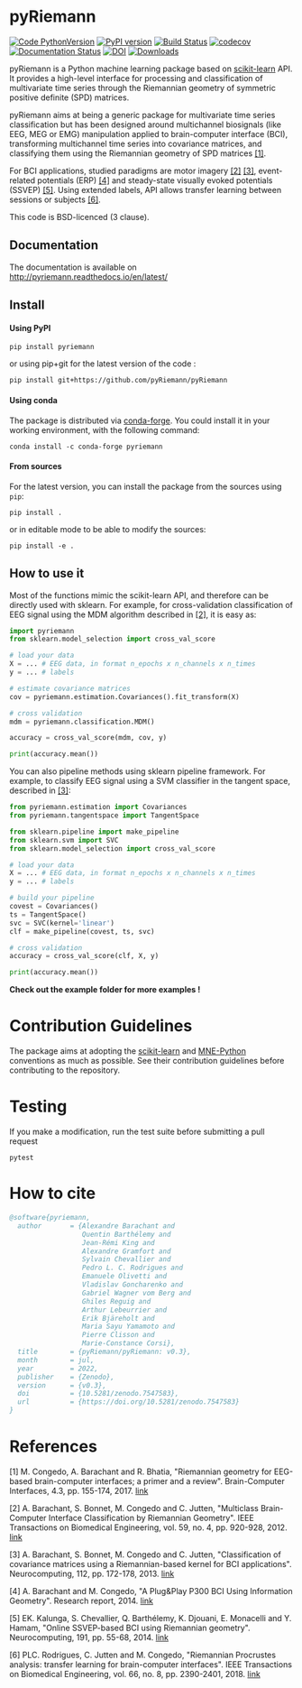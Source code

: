 # pyRiemann

[![Code PythonVersion](https://img.shields.io/badge/python-3.7%20%7C%203.8%20%7C%203.9-blue)](https://img.shields.io/badge/python-3.7%20%7C%203.8%20%7C%203.9-blue)
[![PyPI version](https://badge.fury.io/py/pyriemann.svg)](https://badge.fury.io/py/pyriemann)
[![Build Status](https://github.com/pyRiemann/pyRiemann/workflows/testing/badge.svg?branch=master&event=push)](https://github.com/pyRiemann/pyRiemann/actions)
[![codecov](https://codecov.io/gh/pyRiemann/pyRiemann/branch/master/graph/badge.svg)](https://codecov.io/gh/pyRiemann/pyRiemann)
[![Documentation Status](https://readthedocs.org/projects/pyriemann/badge/?version=latest)](http://pyriemann.readthedocs.io/en/latest/?badge=latest)
[![DOI](https://zenodo.org/badge/DOI/10.5281/zenodo.593816.svg)](https://doi.org/10.5281/zenodo.593816)
[![Downloads](https://pepy.tech/badge/pot)](https://pepy.tech/project/pyriemann)

pyRiemann is a Python machine learning package based on [scikit-learn](http://scikit-learn.org/stable/modules/classes.html) API.
It provides a high-level interface for processing and classification of multivariate time series
through the Riemannian geometry of symmetric positive definite (SPD) matrices.

pyRiemann aims at being a generic package for multivariate time series classification
but has been designed around multichannel biosignals (like EEG, MEG or EMG) manipulation applied to brain-computer interface (BCI),
transforming multichannel time series into covariance matrices, and classifying them using the Riemannian geometry of SPD matrices [[1]](#1).

For BCI applications, studied paradigms are motor imagery [[2]](#2) [[3]](#3), event-related potentials (ERP) [[4]](#4) and steady-state visually evoked potentials (SSVEP) [[5]](#5).
Using extended labels, API allows transfer learning between sessions or subjects [[6]](#6).

This code is BSD-licenced (3 clause).

## Documentation

The documentation is available on http://pyriemann.readthedocs.io/en/latest/

## Install

#### Using PyPI

```
pip install pyriemann
```
or using pip+git for the latest version of the code :

```
pip install git+https://github.com/pyRiemann/pyRiemann
```

#### Using conda

The package is distributed via [conda-forge](https://conda-forge.org).
You could install it in your working environment, with the following command:

```shell
conda install -c conda-forge pyriemann
```

#### From sources

For the latest version, you can install the package from the sources using ``pip``:

```shell
pip install .
```

or in editable mode to be able to modify the sources:

```shell
pip install -e .
```

## How to use it

Most of the functions mimic the scikit-learn API, and therefore can be directly used with sklearn.
For example, for cross-validation classification of EEG signal using the MDM algorithm described in [[2]](#2), it is easy as:

```python
import pyriemann
from sklearn.model_selection import cross_val_score

# load your data
X = ... # EEG data, in format n_epochs x n_channels x n_times
y = ... # labels

# estimate covariance matrices
cov = pyriemann.estimation.Covariances().fit_transform(X)

# cross validation
mdm = pyriemann.classification.MDM()

accuracy = cross_val_score(mdm, cov, y)

print(accuracy.mean())

```

You can also pipeline methods using sklearn pipeline framework.
For example, to classify EEG signal using a SVM classifier in the tangent space, described in [[3]](#3):

```python
from pyriemann.estimation import Covariances
from pyriemann.tangentspace import TangentSpace

from sklearn.pipeline import make_pipeline
from sklearn.svm import SVC
from sklearn.model_selection import cross_val_score

# load your data
X = ... # EEG data, in format n_epochs x n_channels x n_times
y = ... # labels

# build your pipeline
covest = Covariances()
ts = TangentSpace()
svc = SVC(kernel='linear')
clf = make_pipeline(covest, ts, svc)

# cross validation
accuracy = cross_val_score(clf, X, y)

print(accuracy.mean())

```

**Check out the example folder for more examples !**

# Contribution Guidelines

The package aims at adopting the [scikit-learn](http://scikit-learn.org/stable/developers/contributing.html#contributing-code)
and [MNE-Python](https://mne.tools/stable/install/contributing.html) conventions as much as possible.
See their contribution guidelines before contributing to the repository.

# Testing

If you make a modification, run the test suite before submitting a pull request

```
pytest
```

# How to cite

```bibtex
@software{pyriemann,
  author       = {Alexandre Barachant and
                  Quentin Barthélemy and
                  Jean-Rémi King and
                  Alexandre Gramfort and
                  Sylvain Chevallier and
                  Pedro L. C. Rodrigues and
                  Emanuele Olivetti and
                  Vladislav Goncharenko and
                  Gabriel Wagner vom Berg and
                  Ghiles Reguig and
                  Arthur Lebeurrier and
                  Erik Bjäreholt and
                  Maria Sayu Yamamoto and
                  Pierre Clisson and
                  Marie-Constance Corsi},
  title        = {pyRiemann/pyRiemann: v0.3},
  month        = jul,
  year         = 2022,
  publisher    = {Zenodo},
  version      = {v0.3},
  doi          = {10.5281/zenodo.7547583},
  url          = {https://doi.org/10.5281/zenodo.7547583}
}
```

# References

<a id="1">[1]</a>
M. Congedo, A. Barachant and R. Bhatia, "Riemannian geometry for EEG-based brain-computer interfaces; a primer and a review".
Brain-Computer Interfaces, 4.3, pp. 155-174, 2017. [link](https://hal.science/hal-01570120/document)

<a id="2">[2]</a>
A. Barachant, S. Bonnet, M. Congedo and C. Jutten, "Multiclass Brain-Computer Interface Classification by Riemannian Geometry".
IEEE Transactions on Biomedical Engineering, vol. 59, no. 4, pp. 920-928, 2012. [link](https://hal.archives-ouvertes.fr/hal-00681328)

<a id="3">[3]</a>
A. Barachant, S. Bonnet, M. Congedo and C. Jutten, "Classification of covariance matrices using a Riemannian-based kernel for BCI applications".
Neurocomputing, 112, pp. 172-178, 2013. [link](https://hal.archives-ouvertes.fr/hal-00820475/)

<a id="4">[4]</a>
A. Barachant and M. Congedo, "A Plug&Play P300 BCI Using Information Geometry".
Research report, 2014. [link](http://arxiv.org/abs/1409.0107)

<a id="5">[5]</a>
EK. Kalunga, S. Chevallier, Q. Barthélemy, K. Djouani, E. Monacelli and Y. Hamam, "Online SSVEP-based BCI using Riemannian geometry".
Neurocomputing, 191, pp. 55-68, 2014. [link](https://hal.science/hal-01351623/file/Kalunga-Chevallier-Barthelemy-Online%20SSVEP-based%20BCI%20using%20Riemannian%20Geometry-Neurocomputing-16.pdf)

<a id="6">[6]</a>
PLC. Rodrigues, C. Jutten and M. Congedo, "Riemannian Procrustes analysis: transfer learning for brain-computer interfaces".
IEEE Transactions on Biomedical Engineering, vol. 66, no. 8, pp. 2390-2401, 2018. [link](https://hal.archives-ouvertes.fr/hal-01971856)
